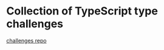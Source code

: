 # Collection of TypeScript type challenges

[challenges repo](https://github.com/type-challenges/type-challenges)